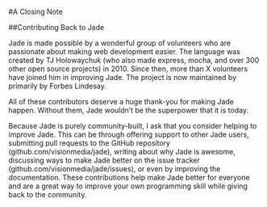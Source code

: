 #A Closing Note

##Contributing Back to Jade

Jade is made possible by a wonderful group of volunteers who are passionate about making web development easier. The language was created by TJ Holowaychuk (who also made express, mocha, and over 300 other open source projects) in 2010. Since then, more than X volunteers have joined him in improving Jade. The project is now maintained by primarily by Forbes Lindesay.

All of these contributors deserve a huge thank-you for making Jade happen. Without them, Jade wouldn’t be the superpower that it is today.

Because Jade is purely community-built, I ask that you consider helping to improve Jade. This can be through offering support to other Jade users, submitting pull requests to the GitHub repository (github.com/visionmedia/jade), writing about why Jade is awesome, discussing ways to make Jade better on the issue tracker (github.com/visionmedia/jade/issues), or even by improving the documentation. These contributions help make Jade better for everyone and are a great way to improve your own programming skill while giving back to the community.
